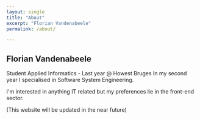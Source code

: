 ```yaml
---
layout: single
title: "About"
excerpt: "Florian Vandenabeele"
permalink: /about/

---
```

## Florian Vandenabeele
Student Applied Informatics - Last year @ Howest Bruges
In my second year I specialised in Software System Engineering. 

I'm interested in anything IT related but my preferences lie in the front-end sector. 

(This website will be updated in the near future)